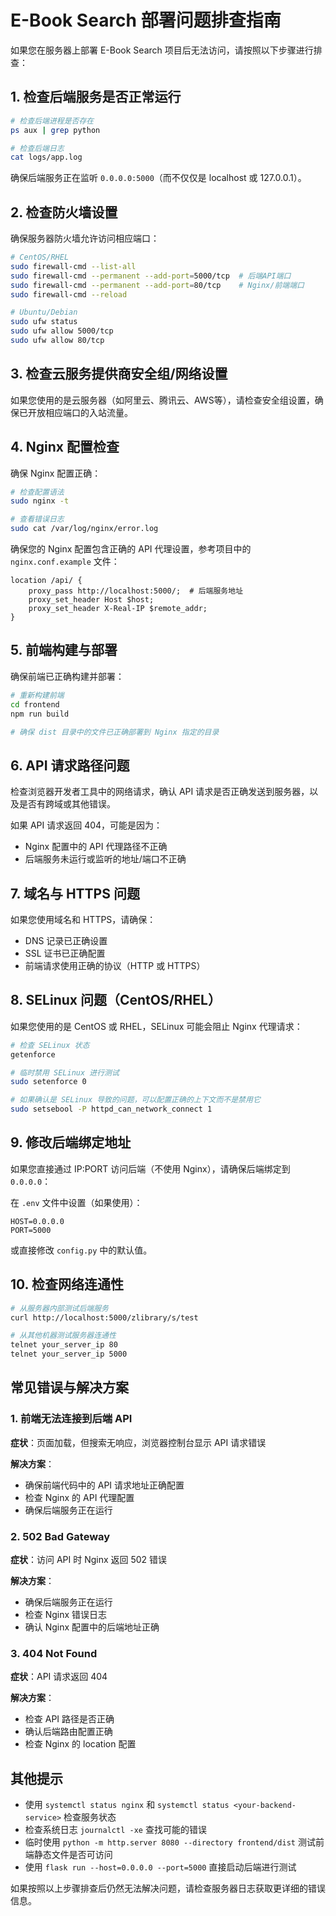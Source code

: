 # E-Book Search 部署问题排查指南

如果您在服务器上部署 E-Book Search 项目后无法访问，请按照以下步骤进行排查：

## 1. 检查后端服务是否正常运行

```bash
# 检查后端进程是否存在
ps aux | grep python

# 检查后端日志
cat logs/app.log
```

确保后端服务正在监听 `0.0.0.0:5000`（而不仅仅是 localhost 或 127.0.0.1）。

## 2. 检查防火墙设置

确保服务器防火墙允许访问相应端口：

```bash
# CentOS/RHEL
sudo firewall-cmd --list-all
sudo firewall-cmd --permanent --add-port=5000/tcp  # 后端API端口
sudo firewall-cmd --permanent --add-port=80/tcp    # Nginx/前端端口
sudo firewall-cmd --reload

# Ubuntu/Debian
sudo ufw status
sudo ufw allow 5000/tcp
sudo ufw allow 80/tcp
```

## 3. 检查云服务提供商安全组/网络设置

如果您使用的是云服务器（如阿里云、腾讯云、AWS等），请检查安全组设置，确保已开放相应端口的入站流量。

## 4. Nginx 配置检查

确保 Nginx 配置正确：

```bash
# 检查配置语法
sudo nginx -t

# 查看错误日志
sudo cat /var/log/nginx/error.log
```

确保您的 Nginx 配置包含正确的 API 代理设置，参考项目中的 `nginx.conf.example` 文件：

```
location /api/ {
    proxy_pass http://localhost:5000/;  # 后端服务地址
    proxy_set_header Host $host;
    proxy_set_header X-Real-IP $remote_addr;
}
```

## 5. 前端构建与部署

确保前端已正确构建并部署：

```bash
# 重新构建前端
cd frontend
npm run build

# 确保 dist 目录中的文件已正确部署到 Nginx 指定的目录
```

## 6. API 请求路径问题

检查浏览器开发者工具中的网络请求，确认 API 请求是否正确发送到服务器，以及是否有跨域或其他错误。

如果 API 请求返回 404，可能是因为：
- Nginx 配置中的 API 代理路径不正确
- 后端服务未运行或监听的地址/端口不正确

## 7. 域名与 HTTPS 问题

如果您使用域名和 HTTPS，请确保：
- DNS 记录已正确设置
- SSL 证书已正确配置
- 前端请求使用正确的协议（HTTP 或 HTTPS）

## 8. SELinux 问题（CentOS/RHEL）

如果您使用的是 CentOS 或 RHEL，SELinux 可能会阻止 Nginx 代理请求：

```bash
# 检查 SELinux 状态
getenforce

# 临时禁用 SELinux 进行测试
sudo setenforce 0

# 如果确认是 SELinux 导致的问题，可以配置正确的上下文而不是禁用它
sudo setsebool -P httpd_can_network_connect 1
```

## 9. 修改后端绑定地址

如果您直接通过 IP:PORT 访问后端（不使用 Nginx），请确保后端绑定到 `0.0.0.0`：

在 `.env` 文件中设置（如果使用）：
```
HOST=0.0.0.0
PORT=5000
```

或直接修改 `config.py` 中的默认值。

## 10. 检查网络连通性

```bash
# 从服务器内部测试后端服务
curl http://localhost:5000/zlibrary/s/test

# 从其他机器测试服务器连通性
telnet your_server_ip 80
telnet your_server_ip 5000
```

## 常见错误与解决方案

### 1. 前端无法连接到后端 API

**症状**：页面加载，但搜索无响应，浏览器控制台显示 API 请求错误

**解决方案**：
- 确保前端代码中的 API 请求地址正确配置
- 检查 Nginx 的 API 代理配置
- 确保后端服务正在运行

### 2. 502 Bad Gateway

**症状**：访问 API 时 Nginx 返回 502 错误

**解决方案**：
- 确保后端服务正在运行
- 检查 Nginx 错误日志
- 确认 Nginx 配置中的后端地址正确

### 3. 404 Not Found

**症状**：API 请求返回 404

**解决方案**：
- 检查 API 路径是否正确
- 确认后端路由配置正确
- 检查 Nginx 的 location 配置

## 其他提示

- 使用 `systemctl status nginx` 和 `systemctl status <your-backend-service>` 检查服务状态
- 检查系统日志 `journalctl -xe` 查找可能的错误
- 临时使用 `python -m http.server 8080 --directory frontend/dist` 测试前端静态文件是否可访问
- 使用 `flask run --host=0.0.0.0 --port=5000` 直接启动后端进行测试

如果按照以上步骤排查后仍然无法解决问题，请检查服务器日志获取更详细的错误信息。